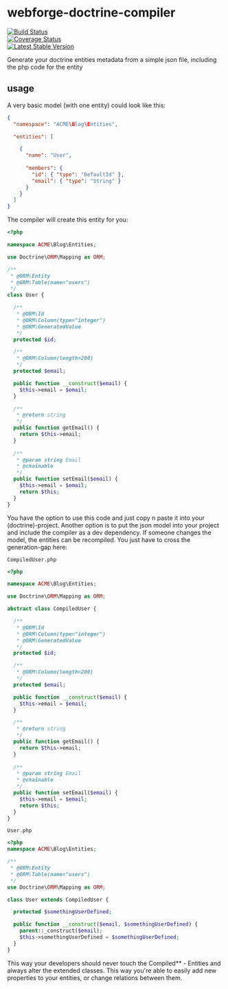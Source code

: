 # webforge-doctrine-compiler

[![Build Status](https://travis-ci.org/webforge-labs/webforge-doctrine-compiler.png)](https://travis-ci.org/webforge-labs/webforge-doctrine-compiler)  
[![Coverage Status](https://coveralls.io/repos/webforge-labs/webforge-doctrine-compiler/badge.png?branch=master)](https://coveralls.io/r/webforge-labs/webforge-doctrine-compiler?branch=master)  
[![Latest Stable Version](https://poser.pugx.org/webforge/doctrine-compiler/version.png)](https://packagist.org/packages/webforge/doctrine-compiler)

Generate your doctrine entities metadata from a simple json file, including the php code for the entity

## usage

A very basic model (with one entity) could look like this:

```json
{
  "namespace": "ACME\Blog\Entities",

  "entities": [

    {
      "name": "User",
  
      "members": {
        "id": { "type": "DefaultId" },
        "email": { "type": "String" }
      }
    }
  ]
}
```

The compiler will create this entity for you:
```php
<?php

namespace ACME\Blog\Entities;

use Doctrine\ORM\Mapping as ORM;

/**
 * @ORM\Entity
 * @ORM\Table(name="users")
 */
class User {

  /**
   * @ORM\Id 
   * @ORM\Column(type="integer")
   * @ORM\GeneratedValue
   */
  protected $id;

  /** 
   * @ORM\Column(length=200) 
   */
  protected $email;

  public function __construct($email) {
    $this->email = $email;
  }

  /**
   * @return string
   */
  public function getEmail() {
    return $this->email;
  }
  
  /**
   * @param string Email
   * @chainable
   */
  public function setEmail($email) {
    $this->email = $email;
    return $this;
  }
}
```

You have the option to use this code and just copy n paste it into your (doctrine)-project. Another option is to put the json model into your project and include the compiler as a dev dependency. If someone changes the model, the entities can be recompiled. You just have to cross the generation-gap here:

`CompiledUser.php`
```php
<?php

namespace ACME\Blog\Entities;

use Doctrine\ORM\Mapping as ORM;

abstract class CompiledUser {

  /**
   * @ORM\Id 
   * @ORM\Column(type="integer")
   * @ORM\GeneratedValue
   */
  protected $id;

  /** 
   * @ORM\Column(length=200) 
   */
  protected $email;

  public function __construct($email) {
    $this->email = $email;
  }

  /**
   * @return string
   */
  public function getEmail() {
    return $this->email;
  }
  
  /**
   * @param string Email
   * @chainable
   */
  public function setEmail($email) {
    $this->email = $email;
    return $this;
  }
}
```

`User.php`
```php
<?php
namespace ACME\Blog\Entities;

/**
 * @ORM\Entity
 * @ORM\Table(name="users")
 */
use Doctrine\ORM\Mapping as ORM;

class User extends CompiledUser {

  protected $somethingUserDefined;

  public function __construct($email, $somethingUserDefined) {
    parent::_construct($email);
    $this->somethingUserDefined = $somethingUserDefined;
  }
}
```

This way your developers should never touch the Compiled** - Entities and always alter the extended classes. This way you're able to easily add new properties to your entities, or change relations between them.
